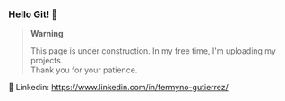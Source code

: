 ### Hello Git! 👋

> **Warning**
> 
> This page is under construction. In my free time, I'm uploading my projects. <br />
> Thank you for your patience.


💬 Linkedin: https://www.linkedin.com/in/fermyno-gutierrez/



<!--
**fermyno/fermyno** is a ✨ _special_ ✨ repository because its `README.md` (this file) appears on your GitHub profile.

Here are some ideas to get you started:

- 🔭 I’m currently working on ...
- 🌱 I’m currently learning ...
- 👯 I’m looking to collaborate on ...
- 🤔 I’m looking for help with ...
- 💬 Ask me about ...
- 📫 How to reach me: ...
- 😄 Pronouns: ...
- ⚡ Fun fact: ...
- 📫 fermyno[at]gmail.com
-->
